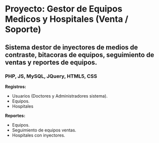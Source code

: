 # Proyecto: Gestor de Equipos Medicos y Hospitales (Venta / Soporte)

## Sistema destor de inyectores de medios de contraste, bitacoras de equipos, seguimiento de ventas y reportes de equipos.

### PHP, JS, MySQL, JQuery, HTML5, CSS

__Registros:__

* Usuarios (Doctores y Administradores sistema).
* Equipos.
* Hospitales

__Reportes:__

* Equipos.
* Seguimiento de equipos ventas.
* Hospitales con inyectores.